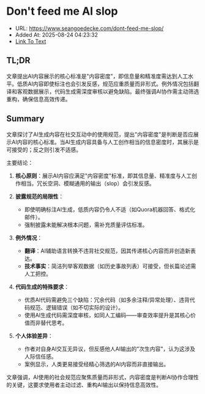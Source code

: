 # Don't feed me AI slop
- URL: https://www.seangoedecke.com/dont-feed-me-slop/
- Added At: 2025-08-24 04:23:32
- [Link To Text](2025-08-24-don't-feed-me-ai-slop_raw.md)

## TL;DR


文章提出AI内容展示的核心标准是"内容密度"，即信息量和精准度需达到人工水平。低质AI内容即使标注也会引发反感，规范应重质量而非形式。例外情况包括翻译和客观数据展示，代码生成需深度审核以避免缺陷。最终强调AI协作需主动筛选重构，确保信息高效传递。

## Summary


文章探讨了AI生成内容在社交互动中的使用规范，提出"内容密度"是判断是否应展示AI内容的核心标准。当AI生成内容具备与人工创作相当的信息密度时，其展示是可接受的；反之则引发不适感。

主要结论：
1. **核心原则**：展示AI内容应满足"内容密度"标准，即其信息量、精准度与人工创作相当。冗长空洞、模糊通用的输出（slop）会引发反感。

2. **披露规范的局限性**：
   - 即使明确标注AI生成，低质内容仍令人不适（如Quora机器回答、格式化邮件）。
   - 强制披露未能解决根本问题，需补充质量评估标准。

3. **例外情况**：
   - **翻译**：AI辅助语言转换不违背社交规范，因其传递核心内容而非创造新表达。
   - **技术事实**：简洁列举客观数据（如历史事故列表）可接受，但长篇论述需人工把控。

4. **代码生成的特殊要求**：
   - 优质AI代码需避免三个缺陷：冗余代码（如多余注释/异常处理）、违背代码规范、逻辑错误（如不切实际的设计）。
   - 使用AI生成代码需深度审核，如同人工编码——审查效率提升是其核心价值而非替代思考。

5. **个人体验差异**：
   - 作者对自身AI交互无异议，但反感他人AI输出的"次生内容"，认为这涉及人际信任感。
   - 案例显示，人类更易接受经精心筛选的AI内容而非直接输出。

文章强调，AI使用的社会规范应聚焦质量而非形式，内容密度是判断AI协作合理性的关键，这要求使用者主动过滤、重构AI输出以保持信息高效性。
